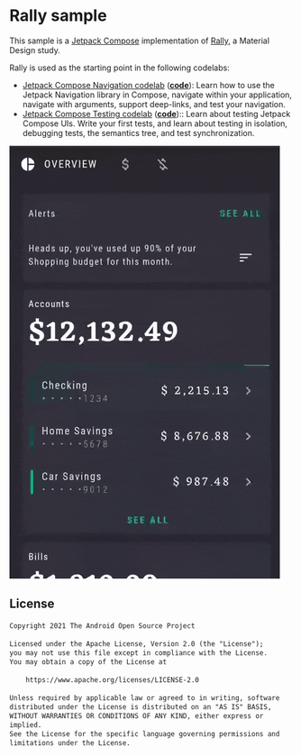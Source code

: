 # Rally sample

This sample is a [Jetpack Compose][compose] implementation of [Rally][rally], a Material Design study.

Rally is used as the starting point in the following codelabs:

 - [Jetpack Compose Navigation codelab][navcodelab] (**[code][navcodelabcode]**): Learn how to use the Jetpack Navigation library in Compose, navigate within your application, navigate with arguments, support deep-links, and test your navigation.
 - [Jetpack Compose Testing codelab][testcodelab] (**[code][testcodelabcode]**):: Learn about testing Jetpack Compose UIs. Write your first tests, and learn about testing in isolation, debugging tests, the semantics tree, and test synchronization.

<img src="screenshots/rally.gif"/>


## License
```
Copyright 2021 The Android Open Source Project

Licensed under the Apache License, Version 2.0 (the "License");
you may not use this file except in compliance with the License.
You may obtain a copy of the License at

    https://www.apache.org/licenses/LICENSE-2.0

Unless required by applicable law or agreed to in writing, software
distributed under the License is distributed on an "AS IS" BASIS,
WITHOUT WARRANTIES OR CONDITIONS OF ANY KIND, either express or implied.
See the License for the specific language governing permissions and
limitations under the License.
```

[compose]: https://developer.android.com/jetpack/compose
[rally]: https://material.io/design/material-studies/rally.html
[navcodelab]: https://developer.android.com/codelabs/jetpack-compose-navigation
[navcodelabcode]: https://github.com/googlecodelabs/android-compose-codelabs/tree/main/NavigationCodelab
[testcodelab]: https://developer.android.com/codelabs/jetpack-compose-testing
[testcodelabcode]: https://github.com/googlecodelabs/android-compose-codelabs/tree/main/TestingCodelab
